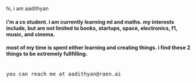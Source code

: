 <p>hi, i am aadithyan</p>

<p>
  <h4>
    <b>i'm a cs student. i am currently learning ml and maths. my interests include, but are not limited to books,</b>
    <b>startups, space, electronics, f1, music, and cinema.</b>
  </h4>
  
  <h4>
    <b>most of my time is spent either learning and creating things. i find these 2 things to be extremely fullfilling.</b>
  </h4>
  <h1> </h1>
  <p>
    <samp>you can reach me at aadithyan@raen.ai</samp>
  </p>
</p>
